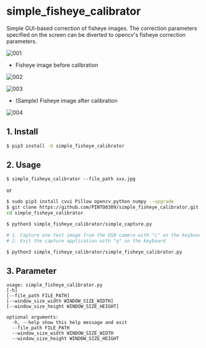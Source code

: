 # simple_fisheye_calibrator
Simple GUI-based correction of fisheye images. The correction parameters specified on the screen can be diverted to opencv's fisheye correction parameters.

![001](https://user-images.githubusercontent.com/33194443/121445205-f1f76b00-c9cb-11eb-8401-e3866e4f6b7d.gif)

- Fisheye image before calibration

![002](https://user-images.githubusercontent.com/33194443/121445230-02a7e100-c9cc-11eb-827b-078da31298b8.jpg)

![003](https://user-images.githubusercontent.com/33194443/121445245-0b001c00-c9cc-11eb-92db-6d13c0388814.png)

- (Sample) Fisheye image after calibration

![004](https://user-images.githubusercontent.com/33194443/121445265-15221a80-c9cc-11eb-85ea-7dc25f3a6cc4.jpg)

## 1. Install
```bash
$ pip3 install -U simple_fisheye_calibrator
```

## 2. Usage
```
$ simple_fisheye_calibrator --file_path xxx.jpg
```

or

```bash
$ sudo pip3 install cvui Pillow opencv_python numpy --upgrade
$ git clone https://github.com/PINTO0309/simple_fisheye_calibrator.git && \
cd simple_fisheye_calibrator

$ python3 simple_fisheye_calibrator/simple_capture.py

# 1. Capture one test image from the USB camera with "c" on the keyboard
# 2. Exit the capture application with "q" on the keyboard

$ python3 simple_fisheye_calibrator/simple_fisheye_calibrator.py
```

## 3. Parameter
```
usage: simple_fisheye_calibrator.py
[-h]
[--file_path FILE_PATH]
[--window_size_width WINDOW_SIZE_WIDTH]
[--window_size_height WINDOW_SIZE_HEIGHT]

optional arguments:
  -h, --help show this help message and exit
  --file_path FILE_PATH
  --window_size_width WINDOW_SIZE_WIDTH
  --window_size_height WINDOW_SIZE_HEIGHT
```
